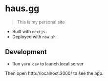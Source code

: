 # haus.gg

> This is my personal site

- Built with `nextjs`
- Deployed with `now.sh`

## Development

- Run `yarn dev` to launch local server

Then open http://localhost:3000/ to see the app.
